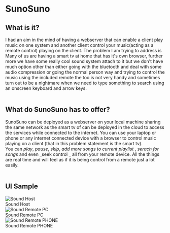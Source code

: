# SunoSuno
## What is it?
I had an aim in the mind of having a webserver that can enable a client play music on one system and another client control your music(acting as a remote control) playing on the client. The problem I am trying to address is Many of us are having a smart tv at home that has it's own browser, further more we have some really cool sound system attach to it but we don't have much option other than either going with the bluetooth and deal with some audio compression or going the normal person way and trying to control the music using the included remote the too is not very handy and sometimes turn out to be a nightmare when we need to type something to search using an onscreen keyboard and arrow keys.<br><br>
## What do SunoSuno has to offer?
SunoSuno can be deployed as a webserver on your local machine sharing the same network as the smart tv of can be deployed in the cloud to access the services while connected to the internet. You can use your laptop or phone or any internet connected device with a browser to control music playing on a client (that in this problem statement is the smart tv).<br>
You can _play_,  _pause_,  _skip_,  _add more songs to current playlist_ , _serach for songs_ and even _seek control _ all from your remote device. All the things are real time and will feel as if it is being control from a remote just a lot easily.<br><br>
## UI Sample
![Sound Host](https://i.ibb.co/CwN017G/ui-host.jpg)<br>Sound Host<br>
![Sound Remote PC](https://i.ibb.co/SRvf9SG/ui-client-PC.jpg)<br>Sound Remote PC<br>
![Sound Remote PHONE](https://i.ibb.co/6rQHrYN/ui-client-phone.jpg)<br>Sound Remote PHONE